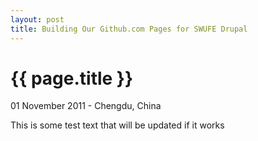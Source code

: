 ```yaml
---
layout: post
title: Building Our Github.com Pages for SWUFE Drupal
---
```


{{ page.title }}
================

<p class="meta">01 November 2011 - Chengdu, China</p>

This is some test text that will be updated if it works